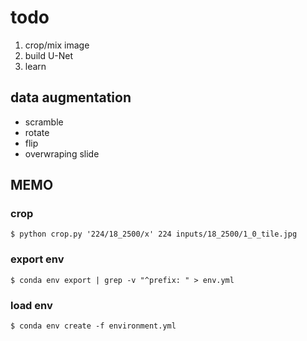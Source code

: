 # todo

1. crop/mix image
1. build U-Net
1. learn

## data augmentation

- scramble
- rotate
- flip
- overwraping slide

## MEMO

### crop

```
$ python crop.py '224/18_2500/x' 224 inputs/18_2500/1_0_tile.jpg
```

### export env

```
$ conda env export | grep -v "^prefix: " > env.yml
```

### load env

```
$ conda env create -f environment.yml
```

